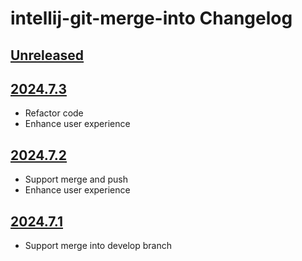 <!-- Keep a Changelog guide -> https://keepachangelog.com -->

# intellij-git-merge-into Changelog

## [Unreleased]

## [2024.7.3]

- Refactor code
- Enhance user experience

## [2024.7.2]

- Support merge and push
- Enhance user experience

## [2024.7.1]

- Support merge into develop branch

[Unreleased]: https://github.com/iml885203/intellij-git-merge-into/compare/v2024.7.3...HEAD
[2024.7.3]: https://github.com/iml885203/intellij-git-merge-into/compare/v2024.7.2...v2024.7.3
[2024.7.2]: https://github.com/iml885203/intellij-git-merge-into/compare/v2024.7.1...v2024.7.2
[2024.7.1]: https://github.com/iml885203/intellij-git-merge-into/commits/v2024.7.1
